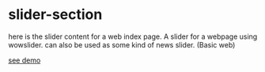 # slider-section

here is the slider content for a web index page.
A slider for a webpage using wowslider.
can also be used as some kind of news slider. (Basic web)

 [see demo](https://AbSamDev.github.io/slider-section/)
